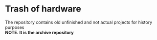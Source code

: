 # Trash of hardware
The repository contains old unfinished and not actual projects for history purposes  
**NOTE. It is the archive repository**